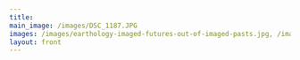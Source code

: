 ```yaml
---
title: 
main_image: /images/DSC_1187.JPG
images: /images/earthology-imaged-futures-out-of-imaged-pasts.jpg, /images/mawat-cementerios.jpg, /images/Vision-mineral-crean-un-desierto-y-lo-llaman-paz.jpg, /images/reading-stones-matadero-detalle.jpg, /images/reading-stones-caillois-quote.jpg, /images/seed-image-ground-images-within-images.jpg, /images/quivering-prague-invisible-moments-water.jpg, /images/bildung-growth-of-the-i.jpg
layout: front
---
```


